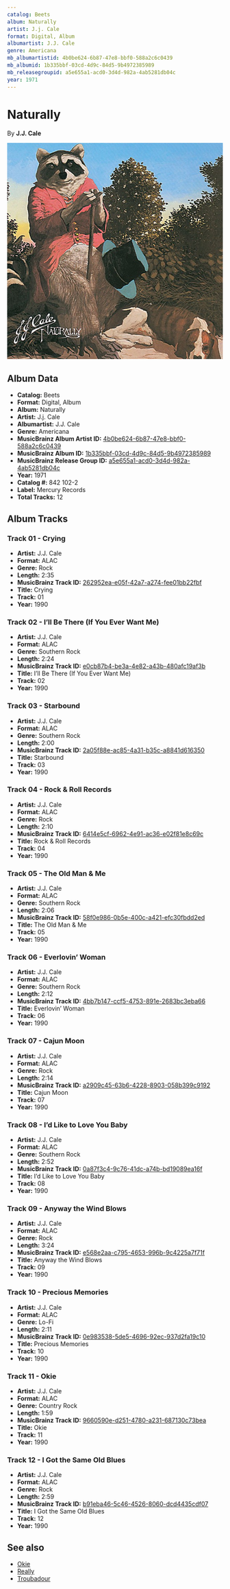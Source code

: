 ```yaml
---
catalog: Beets
album: Naturally
artist: J.j. Cale
format: Digital, Album
albumartist: J.J. Cale
genre: Americana
mb_albumartistid: 4b0be624-6b87-47e8-bbf0-588a2c6c0439
mb_albumid: 1b335bbf-03cd-4d9c-84d5-9b4972385989
mb_releasegroupid: a5e655a1-acd0-3d4d-982a-4ab5281db04c
year: 1971
---
```


# Naturally

By **J.J. Cale**

![](../../assets/beetscovers/Jj_Cale-Naturally.jpg)

## Album Data

- **Catalog:** Beets
- **Format:** Digital, Album
- **Album:** Naturally
- **Artist:** J.j. Cale
- **Albumartist:** J.J. Cale
- **Genre:** Americana
- **MusicBrainz Album Artist ID:** [4b0be624-6b87-47e8-bbf0-588a2c6c0439](https://musicbrainz.org/artist/4b0be624-6b87-47e8-bbf0-588a2c6c0439)
- **MusicBrainz Album ID:** [1b335bbf-03cd-4d9c-84d5-9b4972385989](https://musicbrainz.org/release/1b335bbf-03cd-4d9c-84d5-9b4972385989)
- **MusicBrainz Release Group ID:** [a5e655a1-acd0-3d4d-982a-4ab5281db04c](https://musicbrainz.org/release-group/a5e655a1-acd0-3d4d-982a-4ab5281db04c)
- **Year:** 1971
- **Catalog #:** 842 102-2
- **Label:** Mercury Records
- **Total Tracks:** 12

## Album Tracks

### Track 01 - Crying

- **Artist:** J.J. Cale
- **Format:** ALAC
- **Genre:** Rock
- **Length:** 2:35
- **MusicBrainz Track ID:** [262952ea-e05f-42a7-a274-fee01bb22fbf](https://musicbrainz.org/recording/262952ea-e05f-42a7-a274-fee01bb22fbf)
- **Title:** Crying
- **Track:** 01
- **Year:** 1990

### Track 02 - I’ll Be There (If You Ever Want Me)

- **Artist:** J.J. Cale
- **Format:** ALAC
- **Genre:** Southern Rock
- **Length:** 2:24
- **MusicBrainz Track ID:** [e0cb87b4-be3a-4e82-a43b-480afc19af3b](https://musicbrainz.org/recording/e0cb87b4-be3a-4e82-a43b-480afc19af3b)
- **Title:** I’ll Be There (If You Ever Want Me)
- **Track:** 02
- **Year:** 1990

### Track 03 - Starbound

- **Artist:** J.J. Cale
- **Format:** ALAC
- **Genre:** Southern Rock
- **Length:** 2:00
- **MusicBrainz Track ID:** [2a05f88e-ac85-4a31-b35c-a8841d616350](https://musicbrainz.org/recording/2a05f88e-ac85-4a31-b35c-a8841d616350)
- **Title:** Starbound
- **Track:** 03
- **Year:** 1990

### Track 04 - Rock & Roll Records

- **Artist:** J.J. Cale
- **Format:** ALAC
- **Genre:** Rock
- **Length:** 2:10
- **MusicBrainz Track ID:** [6414e5cf-6962-4e91-ac36-e02f81e8c69c](https://musicbrainz.org/recording/6414e5cf-6962-4e91-ac36-e02f81e8c69c)
- **Title:** Rock & Roll Records
- **Track:** 04
- **Year:** 1990

### Track 05 - The Old Man & Me

- **Artist:** J.J. Cale
- **Format:** ALAC
- **Genre:** Southern Rock
- **Length:** 2:06
- **MusicBrainz Track ID:** [58f0e986-0b5e-400c-a421-efc30fbdd2ed](https://musicbrainz.org/recording/58f0e986-0b5e-400c-a421-efc30fbdd2ed)
- **Title:** The Old Man & Me
- **Track:** 05
- **Year:** 1990

### Track 06 - Everlovin’ Woman

- **Artist:** J.J. Cale
- **Format:** ALAC
- **Genre:** Southern Rock
- **Length:** 2:12
- **MusicBrainz Track ID:** [4bb7b147-ccf5-4753-891e-2683bc3eba66](https://musicbrainz.org/recording/4bb7b147-ccf5-4753-891e-2683bc3eba66)
- **Title:** Everlovin’ Woman
- **Track:** 06
- **Year:** 1990

### Track 07 - Cajun Moon

- **Artist:** J.J. Cale
- **Format:** ALAC
- **Genre:** Rock
- **Length:** 2:14
- **MusicBrainz Track ID:** [a2909c45-63b6-4228-8903-058b399c9192](https://musicbrainz.org/recording/a2909c45-63b6-4228-8903-058b399c9192)
- **Title:** Cajun Moon
- **Track:** 07
- **Year:** 1990

### Track 08 - I’d Like to Love You Baby

- **Artist:** J.J. Cale
- **Format:** ALAC
- **Genre:** Southern Rock
- **Length:** 2:52
- **MusicBrainz Track ID:** [0a87f3c4-9c76-41dc-a74b-bd19089ea16f](https://musicbrainz.org/recording/0a87f3c4-9c76-41dc-a74b-bd19089ea16f)
- **Title:** I’d Like to Love You Baby
- **Track:** 08
- **Year:** 1990

### Track 09 - Anyway the Wind Blows

- **Artist:** J.J. Cale
- **Format:** ALAC
- **Genre:** Rock
- **Length:** 3:24
- **MusicBrainz Track ID:** [e568e2aa-c795-4653-996b-9c4225a7f71f](https://musicbrainz.org/recording/e568e2aa-c795-4653-996b-9c4225a7f71f)
- **Title:** Anyway the Wind Blows
- **Track:** 09
- **Year:** 1990

### Track 10 - Precious Memories

- **Artist:** J.J. Cale
- **Format:** ALAC
- **Genre:** Lo-Fi
- **Length:** 2:11
- **MusicBrainz Track ID:** [0e983538-5de5-4696-92ec-937d2fa19c10](https://musicbrainz.org/recording/0e983538-5de5-4696-92ec-937d2fa19c10)
- **Title:** Precious Memories
- **Track:** 10
- **Year:** 1990

### Track 11 - Okie

- **Artist:** J.J. Cale
- **Format:** ALAC
- **Genre:** Country Rock
- **Length:** 1:59
- **MusicBrainz Track ID:** [9660590e-d251-4780-a231-687130c73bea](https://musicbrainz.org/recording/9660590e-d251-4780-a231-687130c73bea)
- **Title:** Okie
- **Track:** 11
- **Year:** 1990

### Track 12 - I Got the Same Old Blues

- **Artist:** J.J. Cale
- **Format:** ALAC
- **Genre:** Rock
- **Length:** 2:59
- **MusicBrainz Track ID:** [b91eba46-5c46-4526-8060-dcd4435cdf07](https://musicbrainz.org/recording/b91eba46-5c46-4526-8060-dcd4435cdf07)
- **Title:** I Got the Same Old Blues
- **Track:** 12
- **Year:** 1990


## See also

- [Okie](Okie.md)
- [Really](Really.md)
- [Troubadour](Troubadour.md)
